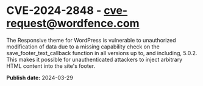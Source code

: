 # CVE-2024-2848 - cve-request@wordfence.com

The Responsive theme for WordPress is vulnerable to unauthorized modification of data due to a missing capability check on the save_footer_text_callback function in all versions up to, and including, 5.0.2. This makes it possible for unauthenticated attackers to inject arbitrary HTML content into the site's footer.

**Publish date:** 2024-03-29

